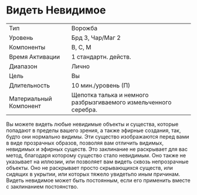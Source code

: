
# Видеть Невидимое

| | |
|---|---|
|Тип|Ворожба|
|Уровень| Брд 3, Чар/Маг 2|
|Компоненты| В, С, М|
|Время Активации| 1 стандартн. действ.|
|Диапазон| Лично|
|Цель| Вы|
|Длительность| 10 мин./уровень (П)|
|Материальный Компонент| Щепотка талька и немного разбрызгиваемого измельченного серебра.|

Вы можете видеть любые невидимые объекты и существа, которые попадают в пределы вашего зрения, а также эфирные создания, так, будто они нормально видимы. Эти существо изображаются перед вами в виде прозрачных образов, позволяя вам отличить видимых, невидимых и эфирных существ. Это заклинание не раскрывает для вас метод, благодаря которому существо стало невидимым. Оно также не указывает на иллюзии, или позволяет вам видеть сквозь непрозрачные объекты. Оно не раскрывает просто скрывающихся существ, или сидящих в укрытии, или которых тяжело увидетьпо иным причинам. Видеть невидимое может быть постоянным, если его применить вместе с заклинанием постоянство.
